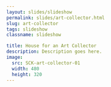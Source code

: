 ```yaml
---
layout: slides/slideshow
permalink: slides/art-collector.html
slug: art-collector
tags: slideshow
classname: slideshow

title: House for an Art Collector
description: Description goes here.
image:
  src: SCK-art-collector-01
  width: 480
  height: 320
---
```

